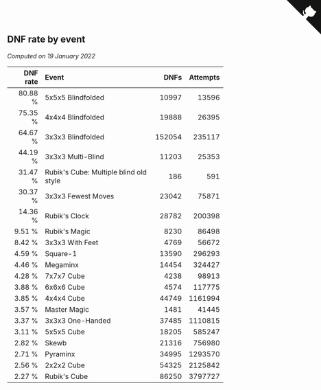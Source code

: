 ## DNF rate by event

*Computed on 19 January 2022*

| DNF rate | Event | DNFs | Attempts |
| ---: | :--- | ---: | ---: |
| 80.88 % | 5x5x5 Blindfolded | 10997 | 13596 |
| 75.35 % | 4x4x4 Blindfolded | 19888 | 26395 |
| 64.67 % | 3x3x3 Blindfolded | 152054 | 235117 |
| 44.19 % | 3x3x3 Multi-Blind | 11203 | 25353 |
| 31.47 % | Rubik's Cube: Multiple blind old style | 186 | 591 |
| 30.37 % | 3x3x3 Fewest Moves | 23042 | 75871 |
| 14.36 % | Rubik's Clock | 28782 | 200398 |
| 9.51 % | Rubik's Magic | 8230 | 86498 |
| 8.42 % | 3x3x3 With Feet | 4769 | 56672 |
| 4.59 % | Square-1 | 13590 | 296293 |
| 4.46 % | Megaminx | 14454 | 324427 |
| 4.28 % | 7x7x7 Cube | 4238 | 98913 |
| 3.88 % | 6x6x6 Cube | 4574 | 117775 |
| 3.85 % | 4x4x4 Cube | 44749 | 1161994 |
| 3.57 % | Master Magic | 1481 | 41445 |
| 3.37 % | 3x3x3 One-Handed | 37485 | 1110815 |
| 3.11 % | 5x5x5 Cube | 18205 | 585247 |
| 2.82 % | Skewb | 21316 | 756980 |
| 2.71 % | Pyraminx | 34995 | 1293570 |
| 2.56 % | 2x2x2 Cube | 54325 | 2125842 |
| 2.27 % | Rubik's Cube | 86250 | 3797727 |


<a href="https://github.com/jonatanklosko/wca_statistics" class="github-corner" aria-label="View source on Github"><svg width="80" height="80" viewBox="0 0 250 250" style="fill:#151513; color:#fff; position: absolute; top: 0; border: 0; right: 0;" aria-hidden="true"><path d="M0,0 L115,115 L130,115 L142,142 L250,250 L250,0 Z"></path><path d="M128.3,109.0 C113.8,99.7 119.0,89.6 119.0,89.6 C122.0,82.7 120.5,78.6 120.5,78.6 C119.2,72.0 123.4,76.3 123.4,76.3 C127.3,80.9 125.5,87.3 125.5,87.3 C122.9,97.6 130.6,101.9 134.4,103.2" fill="currentColor" style="transform-origin: 130px 106px;" class="octo-arm"></path><path d="M115.0,115.0 C114.9,115.1 118.7,116.5 119.8,115.4 L133.7,101.6 C136.9,99.2 139.9,98.4 142.2,98.6 C133.8,88.0 127.5,74.4 143.8,58.0 C148.5,53.4 154.0,51.2 159.7,51.0 C160.3,49.4 163.2,43.6 171.4,40.1 C171.4,40.1 176.1,42.5 178.8,56.2 C183.1,58.6 187.2,61.8 190.9,65.4 C194.5,69.0 197.7,73.2 200.1,77.6 C213.8,80.2 216.3,84.9 216.3,84.9 C212.7,93.1 206.9,96.0 205.4,96.6 C205.1,102.4 203.0,107.8 198.3,112.5 C181.9,128.9 168.3,122.5 157.7,114.1 C157.9,116.9 156.7,120.9 152.7,124.9 L141.0,136.5 C139.8,137.7 141.6,141.9 141.8,141.8 Z" fill="currentColor" class="octo-body"></path></svg></a><style>.github-corner:hover .octo-arm{animation:octocat-wave 560ms ease-in-out}@keyframes octocat-wave{0%,100%{transform:rotate(0)}20%,60%{transform:rotate(-25deg)}40%,80%{transform:rotate(10deg)}}@media (max-width:500px){.github-corner:hover .octo-arm{animation:none}.github-corner .octo-arm{animation:octocat-wave 560ms ease-in-out}}</style>
